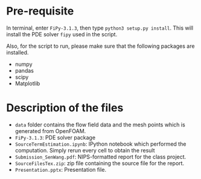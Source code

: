# Pre-requisite

In terminal, enter `FiPy-3.1.3`, then type `python3 setup.py install`. This will install the PDE solver `fipy` used in the script. 

Also, for the script to run, please make sure that the following packages are installed. 

* numpy
* pandas
* scipy
* Matplotlib

# Description of the files

* `data` folder contains the flow field data and the mesh points which is generated from OpenFOAM. 
* `FiPy-3.1.3`: PDE solver package
* `SourceTermEstimation.ipynb`: IPython notebook which performed the computation. Simply rerun every cell to obtain the result
* `Submission_SenWang.pdf`: NIPS-formatted report for the class project. 
* `SourceFilesTex.zip`: zip file containing the source file for the report.
* `Presentation.pptx`: Presentation file. 

